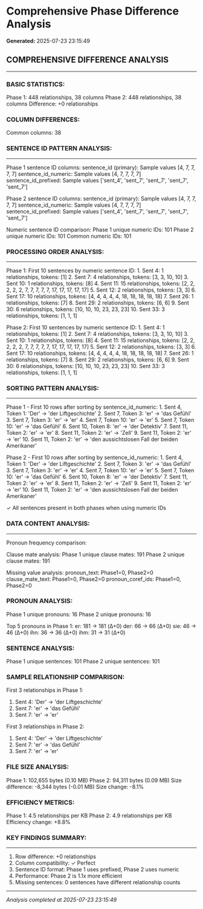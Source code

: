 # Comprehensive Phase Difference Analysis

**Generated:** 2025-07-23 23:15:49

##  COMPREHENSIVE DIFFERENCE ANALYSIS

---


###  BASIC STATISTICS:
Phase 1: 448 relationships, 38 columns
Phase 2: 448 relationships, 38 columns
Difference: +0 relationships

###  COLUMN DIFFERENCES:
Common columns: 38

###  SENTENCE ID PATTERN ANALYSIS:

---

Phase 1 sentence ID columns:
  sentence_id (primary): Sample values [4, 7, 7, 7, 7]
  sentence_id_numeric: Sample values [4, 7, 7, 7, 7]
  sentence_id_prefixed: Sample values ['sent_4', 'sent_7', 'sent_7', 'sent_7', 'sent_7']

Phase 2 sentence ID columns:
  sentence_id (primary): Sample values [4, 7, 7, 7, 7]
  sentence_id_numeric: Sample values [4, 7, 7, 7, 7]
  sentence_id_prefixed: Sample values ['sent_4', 'sent_7', 'sent_7', 'sent_7', 'sent_7']

Numeric sentence ID comparison:
  Phase 1 unique numeric IDs: 101
  Phase 2 unique numeric IDs: 101
  Common numeric IDs: 101

###  PROCESSING ORDER ANALYSIS:

---

Phase 1: First 10 sentences by numeric sentence ID:
      1. Sent   4: 1 relationships, tokens: [1]
      2. Sent   7: 4 relationships, tokens: [3, 3, 10, 10]
      3. Sent  10: 1 relationships, tokens: [8]
      4. Sent  11: 15 relationships, tokens: [2, 2, 2, 2, 2, 7, 7, 7, 7, 7, 17, 17, 17, 17, 17]
      5. Sent  12: 2 relationships, tokens: [3, 3]
      6. Sent  17: 10 relationships, tokens: [4, 4, 4, 4, 4, 18, 18, 18, 18, 18]
      7. Sent  26: 1 relationships, tokens: [7]
      8. Sent  29: 2 relationships, tokens: [6, 6]
      9. Sent  30: 6 relationships, tokens: [10, 10, 10, 23, 23, 23]
     10. Sent  33: 3 relationships, tokens: [1, 1, 1]

Phase 2: First 10 sentences by numeric sentence ID:
      1. Sent   4: 1 relationships, tokens: [1]
      2. Sent   7: 4 relationships, tokens: [3, 3, 10, 10]
      3. Sent  10: 1 relationships, tokens: [8]
      4. Sent  11: 15 relationships, tokens: [2, 2, 2, 2, 2, 7, 7, 7, 7, 7, 17, 17, 17, 17, 17]
      5. Sent  12: 2 relationships, tokens: [3, 3]
      6. Sent  17: 10 relationships, tokens: [4, 4, 4, 4, 4, 18, 18, 18, 18, 18]
      7. Sent  26: 1 relationships, tokens: [7]
      8. Sent  29: 2 relationships, tokens: [6, 6]
      9. Sent  30: 6 relationships, tokens: [10, 10, 10, 23, 23, 23]
     10. Sent  33: 3 relationships, tokens: [1, 1, 1]

###  SORTING PATTERN ANALYSIS:

---

Phase 1 - First 10 rows after sorting by sentence_id_numeric:
      1. Sent   4, Token  1: 'Der' → 'der Liftgeschichte'
      2. Sent   7, Token  3: 'er' → 'das Gefühl'
      3. Sent   7, Token  3: 'er' → 'er'
      4. Sent   7, Token 10: 'er' → 'er'
      5. Sent   7, Token 10: 'er' → 'das Gefühl'
      6. Sent  10, Token  8: 'er' → 'der Detektiv'
      7. Sent  11, Token  2: 'er' → 'er'
      8. Sent  11, Token  2: 'er' → 'Zell'
      9. Sent  11, Token  2: 'er' → 'er'
     10. Sent  11, Token  2: 'er' → 'den aussichtslosen Fall der beiden Amerikaner'

Phase 2 - First 10 rows after sorting by sentence_id_numeric:
      1. Sent   4, Token  1: 'Der' → 'der Liftgeschichte'
      2. Sent   7, Token  3: 'er' → 'das Gefühl'
      3. Sent   7, Token  3: 'er' → 'er'
      4. Sent   7, Token 10: 'er' → 'er'
      5. Sent   7, Token 10: 'er' → 'das Gefühl'
      6. Sent  10, Token  8: 'er' → 'der Detektiv'
      7. Sent  11, Token  2: 'er' → 'er'
      8. Sent  11, Token  2: 'er' → 'Zell'
      9. Sent  11, Token  2: 'er' → 'er'
     10. Sent  11, Token  2: 'er' → 'den aussichtslosen Fall der beiden Amerikaner'

✓ All sentences present in both phases when using numeric IDs

###  DATA CONTENT ANALYSIS:

---

Pronoun frequency comparison:

Clause mate analysis:
  Phase 1 unique clause mates: 191
  Phase 2 unique clause mates: 191

Missing value analysis:
  pronoun_text: Phase1=0, Phase2=0
  clause_mate_text: Phase1=0, Phase2=0
  pronoun_coref_ids: Phase1=0, Phase2=0

###  PRONOUN ANALYSIS:
Phase 1 unique pronouns: 16
Phase 2 unique pronouns: 16

Top 5 pronouns in Phase 1:
  er: 181 → 181 (Δ+0)
  der: 66 → 66 (Δ+0)
  sie: 46 → 46 (Δ+0)
  ihn: 36 → 36 (Δ+0)
  ihm: 31 → 31 (Δ+0)

###  SENTENCE ANALYSIS:
Phase 1 unique sentences: 101
Phase 2 unique sentences: 101

###  SAMPLE RELATIONSHIP COMPARISON:
First 3 relationships in Phase 1:
  1. Sent 4: 'Der' → 'der Liftgeschichte'
  2. Sent 7: 'er' → 'das Gefühl'
  3. Sent 7: 'er' → 'er'

First 3 relationships in Phase 2:
  1. Sent 4: 'Der' → 'der Liftgeschichte'
  2. Sent 7: 'er' → 'das Gefühl'
  3. Sent 7: 'er' → 'er'

###  FILE SIZE ANALYSIS:
Phase 1: 102,655 bytes (0.10 MB)
Phase 2: 94,311 bytes (0.09 MB)
Size difference: -8,344 bytes (-0.01 MB)
Size change: -8.1%

###  EFFICIENCY METRICS:
Phase 1: 4.5 relationships per KB
Phase 2: 4.9 relationships per KB
Efficiency change: +8.8%

###  KEY FINDINGS SUMMARY:

---

1. Row difference: +0 relationships
2. Column compatibility: ✓ Perfect
3. Sentence ID format: Phase 1 uses prefixed, Phase 2 uses numeric
4. Performance: Phase 2 is 1.1x more efficient
5. Missing sentences: 0 sentences have different relationship counts


---
*Analysis completed at 2025-07-23 23:15:49*
